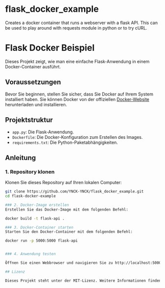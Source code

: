 # flask_docker_example
Creates a docker container that runs a webserver with a flask API. This can be used to play around with requests module in python or to try cURL.

# Flask Docker Beispiel

Dieses Projekt zeigt, wie man eine einfache Flask-Anwendung in einem Docker-Container ausführt.

## Voraussetzungen

Bevor Sie beginnen, stellen Sie sicher, dass Sie Docker auf Ihrem System installiert haben. Sie können Docker von der offiziellen [Docker-Website](https://www.docker.com/get-started) herunterladen und installieren.

## Projektstruktur

- `app.py`: Die Flask-Anwendung.
- `Dockerfile`: Die Docker-Konfiguration zum Erstellen des Images.
- `requirements.txt`: Die Python-Paketabhängigkeiten.


## Anleitung

### 1. Repository klonen

Klonen Sie dieses Repository auf Ihren lokalen Computer:

```bash
git clone https://github.com/YNCK-YNCK/flask_docker_example.git
cd flask-docker-example

### 2. Docker-Image erstellen
Erstellen Sie das Docker-Image mit dem folgenden Befehl:

docker build -t flask-api .

### 3. Docker-Container starten
Starten Sie den Docker-Container mit dem folgenden Befehl:

docker run -p 5000:5000 flask-api


### 4. Anwendung testen

Öffnen Sie einen Webbrowser und navigieren Sie zu http://localhost:5000, um die Flask-Anwendung zu sehen. 

## Lizenz

Dieses Projekt steht unter der MIT-Lizenz. Weitere Informationen finden Sie in der Datei LICENSE.
